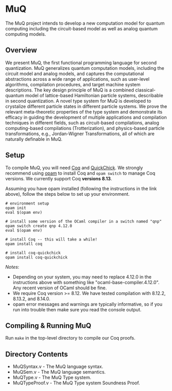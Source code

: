 # MuQ

The MuQ project intends to develop a new computation model for quantum computing including the circuit-based model as well as analog quantum computing models.

## Overview

We present MuQ, the first functional programming language for second quantization. MuQ generalizes quantum computation models, including the circuit model and analog models, and captures the computational abstractions across a wide range of applications, such as user-level algorithms, compilation procedures, and target machine system descriptions. The key design principle of MuQ is a combined classical-quantum model of lattice-based Hamiltonian particle systems, describable in second quantization. A novel type system for MuQ is developed to crystalize different particle states in different particle systems. We prove the relevant meta-theoretic properties of the type system and demonstrate its efficacy in guiding the development of multiple applications and compilation techniques in different fields, such as circuit-based compilations, analog computing-based compilations (Trotterization), and physics-based particle transformations, e.g., Jordan-Wigner Transformations, all of which are naturally definable in MuQ.

## Setup

To compile MuQ, you will need [Coq](https://coq.inria.fr/) and [QuickChick](https://github.com/QuickChick/QuickChick). We strongly recommend using [opam](https://opam.ocaml.org/doc/Install.html) to install Coq and `opam switch` to manage Coq versions. We currently support Coq **versions 8.13**.

Assuming you have opam installed (following the instructions in the link above), follow the steps below to set up your environment.
```
# environment setup
opam init
eval $(opam env)

# install some version of the OCaml compiler in a switch named "qnp"
opam switch create qnp 4.12.0
eval $(opam env)

# install Coq -- this will take a while!
opam install coq

# install coq-quickchick
opam install coq-quickchick
```

*Notes*:
* Depending on your system, you may need to replace 4.12.0 in the instructions above with something like "ocaml-base-compiler.4.12.0". Any recent version of OCaml should be fine. 
* We require Coq version >= 8.12. We have tested compilation with 8.12.2, 8.13.2, and 8.14.0.
* opam error messages and warnings are typically informative, so if you run into trouble then make sure you read the console output.

## Compiling & Running MuQ

Run `make` in the top-level directory to compile our Coq proofs.

## Directory Contents

* MuQSyntax.v - The MuQ language syntax.
* MuQSem.v - The MuQ language semantics.
* MuQType.v - The MuQ Type system.
* MuQTypeProof.v - The MuQ Type system Soundness Proof.

